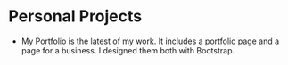 <h1>Personal Projects</h1>
<ul>
  <li>My Portfolio is the latest of my work.  It includes a portfolio page and a page for a business.  I designed them both with Bootstrap.</li>
</ul>
